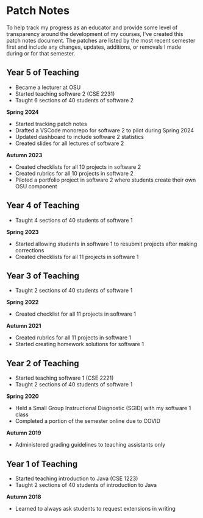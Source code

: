 # Patch Notes

To help track my progress as an educator and provide some
level of transparency around the development of my courses,
I've created this patch notes document. The patches are listed
by the most recent semester first and include any changes,
updates, additions, or removals I made during or for that semester.

## Year 5 of Teaching

- Became a lecturer at OSU
- Started teaching software 2 (CSE 2231)
- Taught 6 sections of 40 students of software 2

**Spring 2024**

- Started tracking patch notes
- Drafted a VSCode monorepo for software 2 to pilot during Spring 2024
- Updated dashboard to include software 2 statistics
- Created slides for all lectures of software 2

**Autumn 2023**

- Created checklists for all 10 projects in software 2
- Created rubrics for all 10 projects in software 2
- Piloted a portfolio project in software 2 where students create their own OSU component

## Year 4 of Teaching

- Taught 4 sections of 40 students of software 1

**Spring 2023**

- Started allowing students in software 1 to resubmit projects after making corrections
- Created checklists for all 11 projects in software 1

## Year 3 of Teaching

- Taught 2 sections of 40 students of software 1

**Spring 2022**

- Created checklist for all 11 projects in software 1

**Autumn 2021**

- Created rubrics for all 11 projects in software 1
- Started creating homework solutions for software 1

## Year 2 of Teaching

- Started teaching software 1 (CSE 2221)
- Taught 2 sections of 40 students of software 1

**Spring 2020**

- Held a Small Group Instructional Diagnostic (SGID) with my software 1 class
- Completed a portion of the semester online due to COVID

**Autumn 2019**

- Administered grading guidelines to teaching assistants only

## Year 1 of Teaching

- Started teaching introduction to Java (CSE 1223)
- Taught 2 sections of 40 students of introduction to Java

**Autumn 2018**

- Learned to always ask students to request extensions in writing
